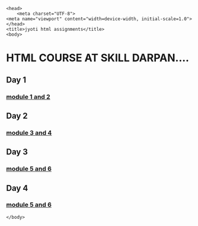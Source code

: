 <!DOCTYPE html>
<html lang="en">

    <head>
        <meta charset="UTF-8">
    <meta name="viewport" content="width=device-width, initial-scale=1.0">
    </head>
    <title>jyoti html assignments</title>
    <body>

<h1>
HTML COURSE AT SKILL DARPAN....
</h1>
<div>
    <h2>Day 1</h2>
    <a href="./proj1.html" target="_blank"><h3>module 1 and 2</h3></a>
</div>

<div>
    <h2>Day 2</h2>
    <a href="./project2.html" target="_blank"><h3>module 3 and 4</h3></a>
</div>

<div>
    <h2>Day 3</h2>
    <a href="./linklist.html" target="_blank"><h3>module 5 and 6</h3></a>
</div>
<div>
    <h2>Day 4</h2>
    <a href="./multimedia.html" target="_blank"><h3>module 5 and 6</h3></a>
</div>

    </body>
</html>

